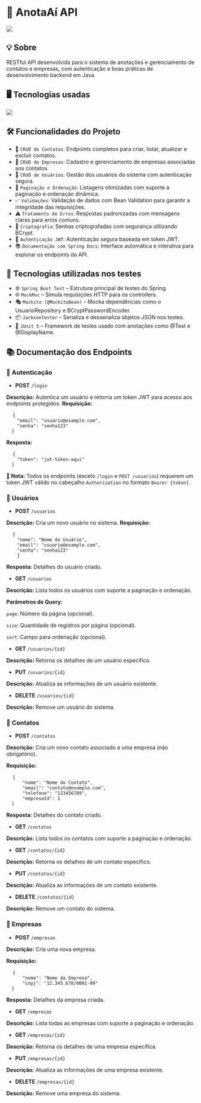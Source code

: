 <h1>🪪 AnotaAí API</h1> 
<img loading="lazy" src="https://img.shields.io/github/stars/DanielSouza2005/anotaai-api?style=social"/> 
<h2>💡 Sobre </h2> 
<p> RESTful API desenvolvida para o sistema de anotações e gerenciamento de contatos e empresas, com autenticação e boas práticas de desenvolvimento backend em Java. </p> 
<h2>🖥️ Tecnologias usadas </h2>
<div align="left" dir="auto"> 
  <a href="https://skillicons.dev" rel="nofollow"> 
  <img src="https://skillicons.dev/icons?i=java,spring,maven,hibernate,postgres" style="max-width: 100%;"> </a> <br>
</div> 
<h2>🛠️ Funcionalidades do Projeto </h2>

- 📇 `CRUD de Contatos`: Endpoints completos para criar, listar, atualizar e excluir contatos.
- 🏢 `CRUD de Empresas`: Cadastro e gerenciamento de empresas associadas aos contatos.
- 👤 `CRUD de Usuários`: Gestão dos usuários do sistema com autenticação segura.
- 📄 `Paginação e Ordenação`: Listagens otimizadas com suporte a paginação e ordenação dinâmica.
- ✅ `Validações`: Validação de dados com Bean Validation para garantir a integridade das requisições.
- ⚠️ `Tratamento de Erros`: Respostas padronizadas com mensagens claras para erros comuns.
- 🔐 `Criptografia`: Senhas criptografadas com segurança utilizando BCrypt.
- 🔑 `Autenticação JWT`: Autenticação segura baseada em token JWT.
- 📚 `Documentação com Spring Docs`: Interface automática e interativa para explorar os endpoints da API.

<h2>🧪 Tecnologias utilizadas nos testes </h2>

- ⚙️ `Spring Boot Test` – Estrutura principal de testes do Spring.
- 🌐 `MockMvc` – Simula requisições HTTP para os controllers.
- 🎭 `Mockito (@MockitoBean)` – Mocka dependências como o UsuarioRepository e BCryptPasswordEncoder.
- 📦 `JacksonTester` – Serializa e desserializa objetos JSON nos testes.
- 🧪 `JUnit 5` – Framework de testes usado com anotações como @Test e @DisplayName.

<h2>📚 Documentação dos Endpoints</h2> 
<h3>🔐 Autenticação</h3>

- <strong>POST</strong> <code>/login</code>

<strong>Descrição:</strong> Autentica um usuário e retorna um token JWT para acesso aos endpoints protegidos.
<strong>Requisição:</strong>
<pre>
  <code>{
    "email": "usuario@example.com", 
    "senha": "senha123" 
  }</code>
</pre>

<strong>Resposta:</strong>
<pre>
  <code>{
    "token": "jwt-token-aqui"
  }</code>
</pre>

<p>
  <strong>🔐 Nota:</strong> Todos os endpoints (exceto <code>/login</code> e <code>POST /usuarios</code>) requerem um token JWT válido no cabeçalho <code>Authorization</code> no formato <code>Bearer {token}</code>.
</p>

<h3>👤 Usuários</h3>

- <strong>POST</strong> <code>/usuarios</code>

<strong>Descrição:</strong> Cria um novo usuário no sistema.
<strong>Requisição:</strong>

<pre>
  <code>{
    "nome": "Nome do Usuário", 
    "email": "usuario@example.com", 
    "senha": "senha123" 
    }</code>
</pre>

<strong>Resposta:</strong> Detalhes do usuário criado.​

- <strong>GET</strong> <code>/usuarios</code>

<strong>Descrição:</strong> Lista todos os usuários com suporte a paginação e ordenação.

<strong>Parâmetros de Query:</strong>

<code>page</code>: Número da página (opcional).

<code>size</code>: Quantidade de registros por página (opcional).

<code>sort</code>: Campo para ordenação (opcional).

- <strong>GET</strong> <code>/usuarios/{id}</code>

<strong>Descrição:</strong> Retorna os detalhes de um usuário específico.​

- <strong>PUT</strong> <code>/usuarios/{id}</code>

<strong>Descrição:</strong> Atualiza as informações de um usuário existente.​

- <strong>DELETE</strong> <code>/usuarios/{id}</code>

<strong>Descrição:</strong> Remove um usuário do sistema.​

<h3>📇 Contatos</h3>

- <strong>POST</strong> <code>/contatos</code>

<strong>Descrição:</strong> Cria um novo contato associado a uma empresa (não obrigatório).

<strong>Requisição:</strong>

<pre>
  <code>{
      "nome": "Nome do Contato", 
      "email": "contato@example.com", 
      "telefone": "123456789", 
      "empresaId": 1 
  }</code>
</pre>

<strong>Resposta:</strong> Detalhes do contato criado.​

- <strong>GET</strong> <code>/contatos</code>

<strong>Descrição:</strong> Lista todos os contatos com suporte a paginação e ordenação.​

- <strong>GET</strong> <code>/contatos/{id}</code>

<strong>Descrição:</strong> Retorna os detalhes de um contato específico.​

- <strong>PUT</strong> <code>/contatos/{id}</code>

<strong>Descrição:</strong> Atualiza as informações de um contato existente.​

- <strong>DELETE</strong> <code>/contatos/{id}</code>

<strong>Descrição:</strong> Remove um contato do sistema.​

<h3>🏢 Empresas</h3>

- <strong>POST</strong> <code>/empresas</code>

<strong>Descrição:</strong> Cria uma nova empresa.

<strong>Requisição:</strong>

<pre>
  <code>{
      "nome": "Nome da Empresa",
      "cnpj": "12.345.678/0001-99" 
  }</code>
</pre>

<strong>Resposta:</strong> Detalhes da empresa criada.​

- <strong>GET</strong> <code>/empresas</code>

<strong>Descrição:</strong> Lista todas as empresas com suporte a paginação e ordenação.​

- <strong>GET</strong> <code>/empresas/{id}</code>

<strong>Descrição:</strong> Retorna os detalhes de uma empresa específica.​

- <strong>PUT</strong> <code>/empresas/{id}</code>

<strong>Descrição:</strong> Atualiza as informações de uma empresa existente.​

- <strong>DELETE</strong> <code>/empresas/{id}</code>

<strong>Descrição:</strong> Remove uma empresa do sistema.​

